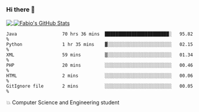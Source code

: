 ### Hi there 👋
<a href="https://github.com/fabiovincenzi/fabiovincenzi">
  <img align="center" src="https://github-readme-stats.vercel.app/api/top-langs/?username=fabiovincenzi&title_color=ffffff&text_color=c9cacc&icon_color=2bbc8a&bg_color=1d1f21&langs_count=3" />
</a>
<a href="https://github.com/fabiovincenzi/fabiovincenzi">
  <img align="center" src="https://github-readme-stats.vercel.app/api?username=fabiovincenzi&show_icons=true&line_height=27&count_private=true&title_color=ffffff&text_color=c9cacc&icon_color=2bbc8a&bg_color=1d1f21" alt="Fabio's GitHub Stats" />
</a>
<!--START_SECTION:waka-->

```text
Java                 70 hrs 36 mins  ████████████████████████░   95.82 %
Python               1 hr 35 mins    ▓░░░░░░░░░░░░░░░░░░░░░░░░   02.15 %
XML                  59 mins         ▒░░░░░░░░░░░░░░░░░░░░░░░░   01.34 %
PHP                  20 mins         ░░░░░░░░░░░░░░░░░░░░░░░░░   00.46 %
HTML                 2 mins          ░░░░░░░░░░░░░░░░░░░░░░░░░   00.06 %
GitIgnore file       2 mins          ░░░░░░░░░░░░░░░░░░░░░░░░░   00.05 %
```

<!--END_SECTION:waka-->

:boom: Computer Science and Engineering student
